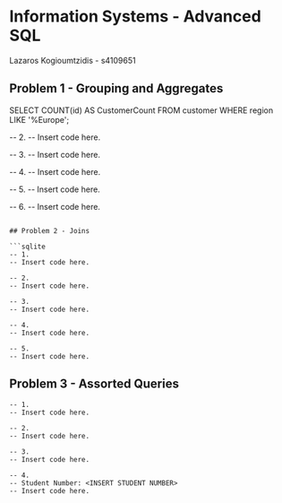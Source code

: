 # Information Systems - Advanced SQL


Lazaros Kogioumtzidis - s4109651


## Problem 1 - Grouping and Aggregates

SELECT COUNT(id) AS CustomerCount 
FROM customer 
WHERE region LIKE '%Europe';

-- 2.
-- Insert code here.

-- 3.
-- Insert code here.

-- 4.
-- Insert code here.

-- 5.
-- Insert code here.

-- 6.
-- Insert code here.

```

## Problem 2 - Joins

```sqlite
-- 1.
-- Insert code here.

-- 2.
-- Insert code here.

-- 3.
-- Insert code here.

-- 4.
-- Insert code here.

-- 5.
-- Insert code here.
```



## Problem 3 - Assorted Queries

```sqlite
-- 1.
-- Insert code here.

-- 2.
-- Insert code here.

-- 3.
-- Insert code here.

-- 4.
-- Student Number: <INSERT STUDENT NUMBER>
-- Insert code here.
```

